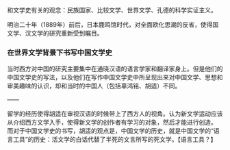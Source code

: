 和文学史有关的观念：民族国家、比较文学、世界文学、孔德的科学实证主义。

明治二十年（1889年）前后，日本鹿鸣馆时代，对全面欧化思潮的反省，使得国文学、汉文学的研究重新受到瞩目。

### 在世界文学背景下书写中国文学史

当时西方对中国的研究主要集中在通晓汉语的语言学家和翻译家身上。但是他们的中国文学史的写法，以及他们在写作中国文学史中所呈现出来对中国文学、思想和审美趣味的认识，却和当时的中国人（包括辜鸿铭、胡适）不同。

——

留学的经历使得胡适在审视汉语的时候带上了西方人的视角。认为新文学运动应该从介绍西方文学入手，使得新文学的创作者有学习的对象，然后才能进行创造。
而对于中国文学史的书写，胡适的观点是，中国文学的历史，就是中国文学的“语言工具”的历史：活文学的白话代替了半死的文言所写的死文学。【语言工具？】